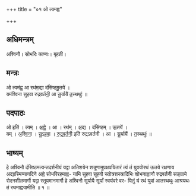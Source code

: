 +++
title = "०१ ओ त्यमह्व"

+++
## अधिमन्त्रम्
अश्विनौ। सोभरिः काण्वः। बृहती।

## मन्त्रः
ओ त्यम॑ह्व॒ आ रथ॑म॒द्या दंसि॑ष्ठमू॒तये॑ ।  
यम॑श्विना सुहवा रुद्रवर्तनी॒ आ सू॒र्यायै॑ त॒स्थथुः॑ ॥

## पदपाठः
ओ इति॑ । त्यम् । अ॒ह्वे॒ । आ । रथ॑म् । अ॒द्य । दंसि॑ष्ठम् । ऊ॒तये॑ ।  
यम् । अ॒श्वि॒ना॒ । सु॒ऽह॒वा॒ । रु॒द्र॒व॒र्त॒नी॒ इति॑ रुद्रऽवर्तनी । आ । सू॒र्यायै॑ । त॒स्थथुः॑ ॥

## भाष्यम्
हे अश्विनौ दंसिष्ठमत्यन्तदर्शनीयं यद्वा अतिशयेन शत्रूणामुपक्षपयितारं त्यं तं युवयोरथं ऊतये रक्षणाय अद्यास्मिन्यागदिने अह्वे सोभरिरहमाह्व- यामि सुहवा सुहवौ स्तोत्रशस्त्रादिभिः शोभनाह्वानौ रुद्रवर्तनी सङ्ग्रामे रोदनशीलमार्गौ यद्वा स्तूयमानमार्गौ हे अश्विनौ सूर्यायै सूर्यां स्वयंवरे वर- यितुं यं रथं युवां आतस्थथुः आश्रयथः तं रथमाह्वयामीति ॥ १ ॥